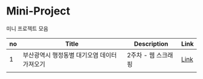 # Mini-Project

미니 프로젝트 모음

| no  | Title                                        | Description         | Link                           |
| --- | -------------------------------------------- | ------------------- | ------------------------------ |
| 1   | 부산광역시 행정동별 대기오염 데이터 가져오기 | 2주차 - 웹 스크래핑 | [Link](./0201_busan_air.ipynb) |
|     |                                              |                     |                                |
